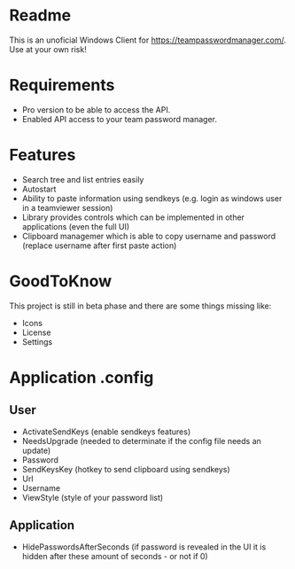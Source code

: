 # Readme
This is an unoficial Windows Client for https://teampasswordmanager.com/.
Use at your own risk!

# Requirements
* Pro version to be able to access the API.
* Enabled API access to your team password manager.

# Features
* Search tree and list entries easily
* Autostart
* Ability to paste information using sendkeys (e.g. login as windows user in a teamviewer session)
* Library provides controls which can be implemented in other applications (even the full UI)
* Clipboard managemer which is able to copy username and password (replace username after first paste action)

# GoodToKnow
This project is still in beta phase and there are some things missing like:
* Icons
* License
* Settings

# Application .config
## User
* ActivateSendKeys (enable sendkeys features)
* NeedsUpgrade (needed to determinate if the config file needs an update)
* Password
* SendKeysKey (hotkey to send clipboard using sendkeys)
* Url
* Username
* ViewStyle (style of your password list)
## Application
* HidePasswordsAfterSeconds (if password is revealed in the UI it is hidden after these amount of seconds - or not if 0)